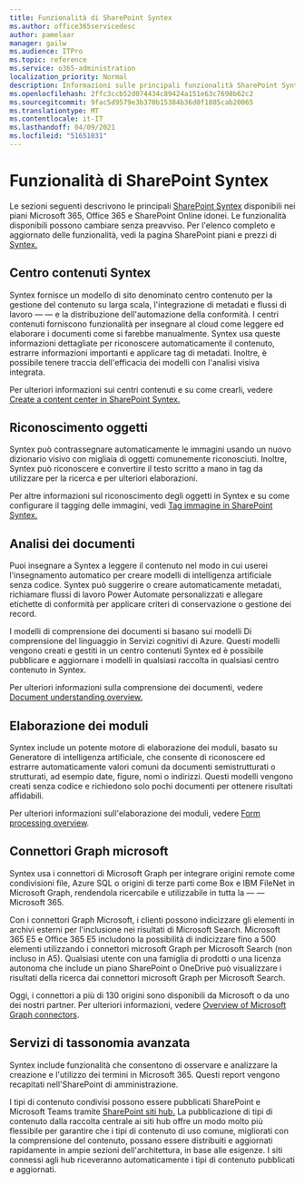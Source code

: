 ```yaml
---
title: Funzionalità di SharePoint Syntex
ms.author: office365servicedesc
author: pamelaar
manager: gailw
ms.audience: ITPro
ms.topic: reference
ms.service: o365-administration
localization_priority: Normal
description: Informazioni sulle principali funzionalità SharePoint Syntex disponibili nei piani Microsoft 365, Office 365 e SharePoint Online idonei.
ms.openlocfilehash: 2ffc3ccb52d074434c89424a151e63c7698b62c2
ms.sourcegitcommit: 9fac5d9579e3b370b15384b36d0f1805cab20065
ms.translationtype: MT
ms.contentlocale: it-IT
ms.lasthandoff: 04/09/2021
ms.locfileid: "51651031"
---
```

# <a name="sharepoint-syntex-features"></a>Funzionalità di SharePoint Syntex 

Le sezioni seguenti descrivono le principali [SharePoint Syntex](sharepoint-syntex-service-description.md) disponibili nei piani Microsoft 365, Office 365 e SharePoint Online idonei. Le funzionalità disponibili possono cambiare senza preavviso. Per l'elenco completo e aggiornato delle funzionalità, vedi la pagina SharePoint piani e prezzi di [Syntex.](https://www.microsoft.com/microsoft-365/enterprise/sharepoint-syntex)

## <a name="syntex-content-center"></a>Centro contenuti Syntex

Syntex fornisce un modello di sito denominato centro contenuto per la gestione del contenuto su larga scala, l'integrazione di metadati e flussi di lavoro &mdash;  &mdash; e la distribuzione dell'automazione della conformità. I centri contenuti forniscono funzionalità per insegnare al cloud come leggere ed elaborare i documenti come si farebbe manualmente. Syntex usa queste informazioni dettagliate per riconoscere automaticamente il contenuto, estrarre informazioni importanti e applicare tag di metadati. Inoltre, è possibile tenere traccia dell'efficacia dei modelli con l'analisi visiva integrata.

Per ulteriori informazioni sui centri contenuti e su come crearli, vedere [Create a content center in SharePoint Syntex.](/microsoft-365/contentunderstanding/create-a-content-center)

## <a name="object-recognition"></a>Riconoscimento oggetti

Syntex può contrassegnare automaticamente le immagini usando un nuovo dizionario visivo con migliaia di oggetti comunemente riconosciuti. Inoltre, Syntex può riconoscere e convertire il testo scritto a mano in tag da utilizzare per la ricerca e per ulteriori elaborazioni.

Per altre informazioni sul riconoscimento degli oggetti in Syntex e su come configurare il tagging delle immagini, vedi [Tag immagine in SharePoint Syntex.](/microsoft-365/contentunderstanding/image-tagging)

## <a name="document-understanding"></a>Analisi dei documenti

Puoi insegnare a Syntex a leggere il contenuto nel modo in cui userei l'insegnamento automatico per creare modelli di intelligenza artificiale senza codice. Syntex può suggerire o creare automaticamente metadati, richiamare flussi di lavoro Power Automate personalizzati e allegare etichette di conformità per applicare criteri di conservazione o gestione dei record.

I modelli di comprensione dei documenti si basano sui modelli Di comprensione del linguaggio in Servizi cognitivi di Azure. Questi modelli vengono creati e gestiti in un centro contenuti Syntex ed è possibile pubblicare e aggiornare i modelli in qualsiasi raccolta in qualsiasi centro contenuto in Syntex.

Per ulteriori informazioni sulla comprensione dei documenti, vedere [Document understanding overview.](/microsoft-365/contentunderstanding/document-understanding-overview)

## <a name="form-processing"></a>Elaborazione dei moduli

Syntex include un potente motore di elaborazione dei moduli, basato su Generatore di intelligenza artificiale, che consente di riconoscere ed estrarre automaticamente valori comuni da documenti semistrutturati o strutturati, ad esempio date, figure, nomi o indirizzi. Questi modelli vengono creati senza codice e richiedono solo pochi documenti per ottenere risultati affidabili.

Per ulteriori informazioni sull'elaborazione dei moduli, vedere [Form processing overview](/microsoft-365/contentunderstanding/form-processing-overview).

## <a name="microsoft-graph-content-connectors"></a>Connettori Graph microsoft

Syntex usa i connettori di Microsoft Graph per integrare origini remote come condivisioni file, Azure SQL o origini di terze parti come Box e IBM FileNet in Microsoft Graph, rendendola ricercabile e utilizzabile in tutta la &mdash; &mdash; Microsoft 365.

Con i connettori Graph Microsoft, i clienti possono indicizzare gli elementi in archivi esterni per l'inclusione nei risultati di Microsoft Search. Microsoft 365 E5 e Office 365 E5 includono la possibilità di indicizzare fino a 500 elementi utilizzando i connettori microsoft Graph per Microsoft Search (non incluso in A5). Qualsiasi utente con una famiglia di prodotti o una licenza autonoma che include un piano SharePoint o OneDrive può visualizzare i risultati della ricerca dai connettori microsoft Graph per Microsoft Search.

Oggi, i connettori a più di 130 origini sono disponibili da Microsoft o da uno dei nostri partner. Per ulteriori informazioni, vedere [Overview of Microsoft Graph connectors](/MicrosoftSearch/connectors-overview).

## <a name="advanced-taxonomy-services"></a>Servizi di tassonomia avanzata

Syntex include funzionalità che consentono di osservare e analizzare la creazione e l'utilizzo dei termini in Microsoft 365. Questi report vengono recapitati nell'SharePoint di amministrazione.

I tipi di contenuto condivisi possono essere pubblicati SharePoint e Microsoft Teams tramite [SharePoint siti hub.](/sharepoint/dev/features/hub-site/hub-site-overview) La pubblicazione di tipi di contenuto dalla raccolta centrale ai siti hub offre un modo molto più flessibile per garantire che i tipi di contenuto di uso comune, migliorati con la comprensione del contenuto, possano essere distribuiti e aggiornati rapidamente in ampie sezioni dell'architettura, in base alle esigenze. I siti connessi agli hub riceveranno automaticamente i tipi di contenuto pubblicati e aggiornati.